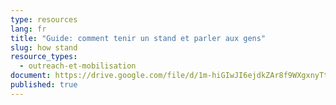 ```yaml
---
type: resources
lang: fr
title: "Guide: comment tenir un stand et parler aux gens"
slug: how stand
resource_types:
  - outreach-et-mobilisation
document: https://drive.google.com/file/d/1m-hiGIwJI6ejdkZAr8f9WXgxnyTthTN2/view?usp=sharing
published: true
---
```

